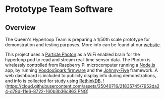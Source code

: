 # Prototype Team Software
## Overview
The Queen's Hyperloop Team is preparing a 1/50th scale prototype for demonstration and testing purposes. More info can be found at our [website](http://queenshyperloop.com/).

This project uses a [Particle Photon](https://store.particle.io/) as a WiFi enabled brain for the hyperloop pod to read and stream real-time sensor data. The Photon is wirelessly controlled from Raspberry Pi microcomputer running a [Node.js](https://nodejs.org/en/) app, by running [VoodooSpark firmware](https://github.com/voodootikigod/voodoospark) and the [Johnny-Five](http://johnny-five.io/) framework. A web dashboard is included to publicly display info during demonstrations, and info is collected for study using [RethinkDB](https://rethinkdb.com/).
!(https://cloud.githubusercontent.com/assets/25040716/21835745/7952da34-d78d-11e6-8722-160b3b36c863.PNG)
